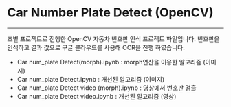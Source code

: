 #  Car Number Plate Detect (OpenCV)
---
조별 프로젝트로 진행한 OpenCV 자동차 번호판 인식 프로젝트 파일입니다.
번호판을 인식하고 결과 값으로 구글 클라우드를 사용해 OCR을 진행 하였습니다.

- Car num_plate Detect(morph).ipynb : morph연산을 이용한 알고리즘 (이미지)
- Car num_plate Detect.ipynb : 개선된 알고리즘 (이미지)
- Car num_plate Detect video (morph).ipynb : 영상에서 번호판 검출
- Car num_plate Detect video.ipynb : 개선된 알고리즘 (영상)
